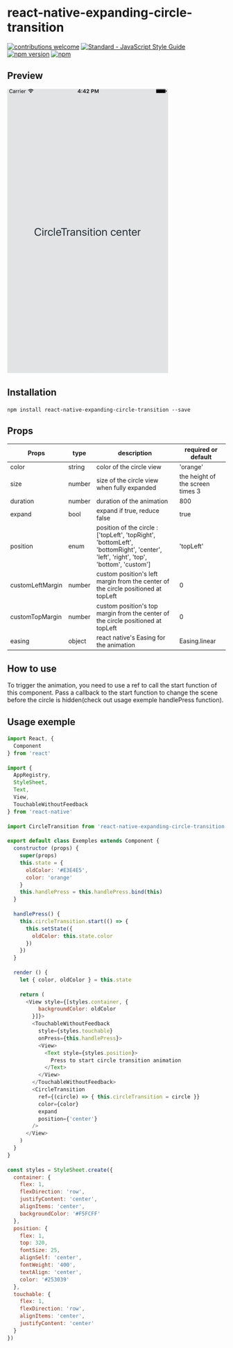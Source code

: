 # react-native-expanding-circle-transition
[![contributions welcome](https://img.shields.io/badge/contributions-welcome-brightgreen.svg?style=flat)](https://github.com/dwyl/esta/issues)
[![Standard - JavaScript Style Guide](https://img.shields.io/badge/code%20style-standard-brightgreen.svg)](http://standardjs.com/)
[![npm version](https://badge.fury.io/js/react-native-expanding-circle-transition.svg)](https://badge.fury.io/js/react-native-expanding-circle-transition)
[![npm](https://img.shields.io/badge/downloads-627%2Fmonth-green.svg)](https://www.npmjs.com/package/react-native-expanding-circle-transition)

## Preview

![App preview](/animation.gif)

## Installation

  `npm install react-native-expanding-circle-transition --save`

## Props

| Props    | type   | description                                                                                             | required or default                          |
|----------|--------|---------------------------------------------------------------------------------------------------------|----------------------------------|
| color    | string | color of the circle view                                                                                | 'orange'                         |
| size     | number | size of the circle view when fully expanded                                                             | the height of the screen times 3 |
| duration | number | duration of the animation                                                                               | 800                              |
| expand   | bool   | expand if true, reduce false                                                                            | true                             |
| position | enum   | position of the circle :  ['topLeft', 'topRight', 'bottomLeft', 'bottomRight', 'center', 'left', 'right', 'top', 'bottom', 'custom']  | 'topLeft'                        |
| customLeftMargin | number   |  custom position's left margin from the center of the circle positioned at topLeft |  0                       |
| customTopMargin | number   |  custom position's top margin from the center of the circle positioned at topLeft |  0                       |
| easing | object   | react native's Easing for the animation  |      Easing.linear                   |

## How to use

To trigger the animation, you need to use a ref to call the start function of this component. 
Pass a callback to the start function to change the scene before the circle is hidden(check out usage exemple handlePress function). 

## Usage exemple
```javascript
import React, {
  Component
} from 'react'

import {
  AppRegistry,
  StyleSheet,
  Text,
  View,
  TouchableWithoutFeedback
} from 'react-native'

import CircleTransition from 'react-native-expanding-circle-transition'

export default class Exemples extends Component {
  constructor (props) {
    super(props)
    this.state = {
      oldColor: '#E3E4E5',
      color: 'orange'
    }
    this.handlePress = this.handlePress.bind(this)
  }

  handlePress() {
    this.circleTransition.start(() => {
      this.setState({
        oldColor: this.state.color
      })
    })
  }

  render () {
    let { color, oldColor } = this.state

    return (
      <View style={[styles.container, {
          backgroundColor: oldColor
        }]}>
        <TouchableWithoutFeedback 
          style={styles.touchable} 
          onPress={this.handlePress}>
          <View>
            <Text style={styles.position}>
              Press to start circle transition animation
            </Text>
          </View>
        </TouchableWithoutFeedback>
        <CircleTransition
          ref={(circle) => { this.circleTransition = circle }}
          color={color}
          expand
          position={'center'}
        />
      </View>
    )
  }
}

const styles = StyleSheet.create({
  container: {
    flex: 1,
    flexDirection: 'row',
    justifyContent: 'center',
    alignItems: 'center',
    backgroundColor: '#F5FCFF'
  },
  position: {
    flex: 1,
    top: 320,
    fontSize: 25,
    alignSelf: 'center',
    fontWeight: '400',
    textAlign: 'center',
    color: '#253039'
  },
  touchable: {
    flex: 1,
    flexDirection: 'row',
    alignItems: 'center',
    justifyContent: 'center'
  }
})
